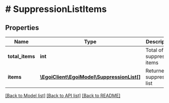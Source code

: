# # SuppressionListItems

## Properties

Name | Type | Description | Notes
------------ | ------------- | ------------- | -------------
**total_items** | **int** | Total of suppressed items | [optional]
**items** | [**\EgoiClient\EgoiModel\SuppressionList[]**](SuppressionList.md) | Returned suppression list | [optional]

[[Back to Model list]](../../README.md#models) [[Back to API list]](../../README.md#endpoints) [[Back to README]](../../README.md)
